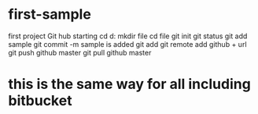 # first-sample
first project
Git hub starting
  cd d:
  mkdir file
  cd file
  git init
  git status
  git add sample
  git commit -m sample is added
  git add
  git remote add github + url
  git push github master
  git pull github master
# this is the same way for all including bitbucket
